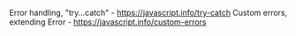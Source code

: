 Error handling, "try...catch" - https://javascript.info/try-catch
Custom errors, extending Error - https://javascript.info/custom-errors
